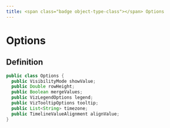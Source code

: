 ```yaml
---
title: <span class="badge object-type-class"></span> Options
---
```

# <span class="badge object-type-class"></span> Options

## Definition

```java
public class Options {
  public VisibilityMode showValue;
  public Double rowHeight;
  public Boolean mergeValues;
  public VizLegendOptions legend;
  public VizTooltipOptions tooltip;
  public List<String> timezone;
  public TimelineValueAlignment alignValue;
}
```
